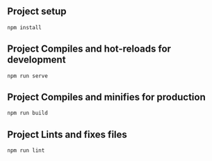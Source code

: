 ## Project setup
```
npm install
```

## Project Compiles and hot-reloads for development
```
npm run serve
```

## Project Compiles and minifies for production
```
npm run build
```

## Project Lints and fixes files
```
npm run lint
```
